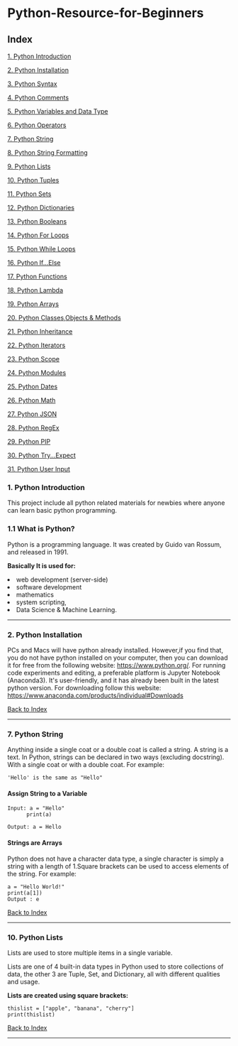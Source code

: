 

# Python-Resource-for-Beginners


<h2 id='top'>Index</h2>

<a href="#intro">1. Python Introduction</a>

<a href="#install">2. Python Installation</a>

<a href="#list">3. Python Syntax </a>

<a href="#list">4. Python Comments</a>

<a href="#list">5. Python Variables and Data Type</a>

<a href="#list">6. Python Operators</a>

<a href="#list">7. Python String</a>

<a href="#list">8. Python String Formatting</a>

<a href="#list">9. Python Lists</a>

<a href="#list">10. Python Tuples</a>

<a href="#list">11. Python Sets</a>

<a href="#list">12. Python Dictionaries</a>

<a href="#list">13. Python Booleans</a>

<a href="#list">14. Python For Loops</a>

<a href="#list">15. Python While Loops</a>

<a href="#list">16. Python If...Else</a>

<a href="#list">17. Python Functions</a>

<a href="#list">18. Python Lambda </a>

<a href="#list">19. Python Arrays</a>

<a href="#list">20. Python Classes,Objects & Methods</a>

<a href="#list">21. Python Inheritance </a>

<a href="#list">22. Python Iterators</a>

<a href="#list">23. Python Scope</a>

<a href="#list">24. Python Modules</a>

<a href="#list">25. Python Dates</a>

<a href="#list">26. Python Math</a>

<a href="#list">27. Python JSON</a>

<a href="#list">28. Python RegEx</a>

<a href="#list">29. Python PIP</a>

<a href="#list">30. Python Try...Expect</a>

<a href="#list">31. Python User Input</a>


<h3 id='intro'>1. Python Introduction</h3>

 This project include all python related materials for newbies where  anyone can learn basic python programming.


<h3>1.1 What is Python?</h3>

Python is a programming language. It was created by Guido van Rossum, and released in 1991.

<strong>Basically It is used for:</strong> 

<li>web development (server-side)</li>
<li>software development</li>
<li>mathematics</li>
<li>system scripting,</li>
<li>Data Science & Machine Learning.</li>


<hr>

<h3 id="install">2. Python Installation</h3>

PCs and Macs will have python already installed. However,if you find that, you do not have python installed on your computer, then you can download it for free from the following website: https://www.python.org/. For running code experiments and editing, a preferable platform is   Jupyter Notebook (Anaconda3). It's user-friendly, and it has already been built in the latest python version. For downloading follow this website: https://www.anaconda.com/products/individual#Downloads

<a href="#top">Back to Index </a>
<hr>


<h3 id='list'>7. Python String</h3>

Anything inside a single coat or a double coat is called a string. A string is a text. In Python, strings can be declared in two ways (excluding docstring). With a single coat or with a double coat. For example: 

`'Hello' is the same as "Hello"`

<h4>Assign String to a Variable</h4>

`Input: a = "Hello"` 
<br>
`       print(a)   `

`Output: a = Hello`

<h4>Strings are Arrays</h4>

 Python does not have a character data type, a single character is simply a string with a length of 1.Square brackets can be used to access elements of the string. For example: 
 
`a = "Hello World!"`
<br>
`print(a[1])`
<br>
`Output : e `





<a href="#top">Back to Index </a>
<hr>


<h3 id='list'>10. Python Lists</h3>
Lists are used to store multiple items in a single variable.

Lists are one of 4 built-in data types in Python used to store collections of data, the other 3 are Tuple, Set, and Dictionary, all with different qualities and usage.

<strong>Lists are created using square brackets:</strong>

`thislist = ["apple", "banana", "cherry"]`
<br>
`print(thislist)`


	

<a href="#top">Back to Index </a>
<hr>


